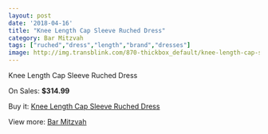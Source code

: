 ```yaml
---
layout: post
date: '2018-04-16'
title: "Knee Length Cap Sleeve Ruched Dress"
category: Bar Mitzvah
tags: ["ruched","dress","length","brand","dresses"]
image: http://img.transblink.com/870-thickbox_default/knee-length-cap-sleeve-ruched-dress.jpg
---
```

Knee Length Cap Sleeve Ruched Dress

On Sales: **$314.99**
<a href="https://www.transblink.com/en/bar-mitzvah/251-knee-length-cap-sleeve-ruched-dress.html"><amp-img layout="responsive" width="600" height="600" src="//img.transblink.com/870-thickbox_default/knee-length-cap-sleeve-ruched-dress.jpg" alt="Knee Length Cap Sleeve Ruched Dress 0" /></a>
<a href="https://www.transblink.com/en/bar-mitzvah/251-knee-length-cap-sleeve-ruched-dress.html"><amp-img layout="responsive" width="600" height="600" src="//img.transblink.com/872-thickbox_default/knee-length-cap-sleeve-ruched-dress.jpg" alt="Knee Length Cap Sleeve Ruched Dress 1" /></a>
<a href="https://www.transblink.com/en/bar-mitzvah/251-knee-length-cap-sleeve-ruched-dress.html"><amp-img layout="responsive" width="600" height="600" src="//img.transblink.com/871-thickbox_default/knee-length-cap-sleeve-ruched-dress.jpg" alt="Knee Length Cap Sleeve Ruched Dress 2" /></a>

Buy it: [Knee Length Cap Sleeve Ruched Dress](https://www.transblink.com/en/bar-mitzvah/251-knee-length-cap-sleeve-ruched-dress.html "Knee Length Cap Sleeve Ruched Dress")

View more: [Bar Mitzvah](https://www.transblink.com/en/2-bar-mitzvah "Bar Mitzvah")